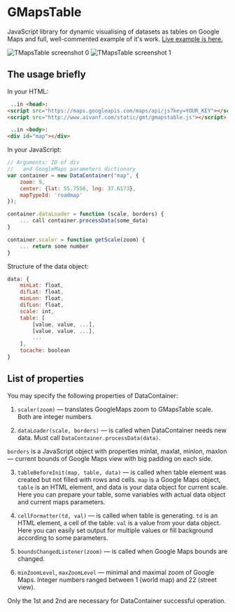 # GMapsTable
JavaScript library for dynamic visualising of datasets as tables on Google Maps and full, well-commented example of it's work.
[Live example is here.](http://www.aivanf.com/static/gmt/example.html)

![TMapsTable screenshot 0](http://www.aivanf.com/static/gmt/gmt_s0.jpg)
![TMapsTable screenshot 1](http://www.aivanf.com/static/gmt/gmt_s1.jpg)

## The usage briefly

In your HTML:

```html
 ..in <head>:
<script src="https://maps.googleapis.com/maps/api/js?key=YOUR_KEY"></script>
<script src="http://www.aivanf.com/static/gmt/gmapstable.js"></script>

 ..in <body>:
<div id="map"></div>
```

In your JavaScript:

```javascript
// Arguments: ID of div
//   and GoogleMaps parameters dictionary
var container = new DataContainer("map", {
    zoom: 9,
    center: {lat: 55.7558, lng: 37.6173},
    mapTypeId: 'roadmap'
});

container.dataLoader = function (scale, borders) {
    ... call container.processData(some_data)
}

container.scaler = function getScale(zoom) {
    ... return some number
}
```

Structure of the data object:

```javascript
data: {
	minLat: float,
	difLat: float,
	minLon: float,
	difLon: float,
	scale: int,
	table: [
		[value, value, ...],
		[value, value, ...],
		...
	],
	tocache: boolean
}
```

## List of properties

You may specify the following properties of DataContainer:

1) `scaler(zoom)` — translates GoogleMaps zoom to GMapsTable scale. Both are integer numbers.

2) `dataLoader(scale, borders)` — is called when DataContainer needs new data. Must call `DataContainer.processData(data)`.

`borders` is a JavaScript object with properties minlat, maxlat, minlon, maxlon — current bounds of Google Maps view with big padding on each side.

3) `tableBeforeInit(map, table, data)` — is called when table element was created but not filled with rows and cells. `map` is a Google Maps object, `table` is an HTML element, and data is your data object for current scale. Here you can prepare your table, some variables with actual data object and current maps parameters.

4) `cellFormatter(td, val)` — is called when table is generating. `td` is an HTML element, a cell of the table. `val` is a value from your data object. Here you can easily set output for multiple values or fill background according to some parameters.

5) `boundsChangedListener(zoom)` — is called when Google Maps bounds are changed.

6) `minZoomLevel`, `maxZoomLevel` — minimal and maximal zoom of Google Maps. Integer numbers ranged between 1 (world map) and 22 (street view).

Only the 1st and 2nd are necessary for DataContainer successful operation.
